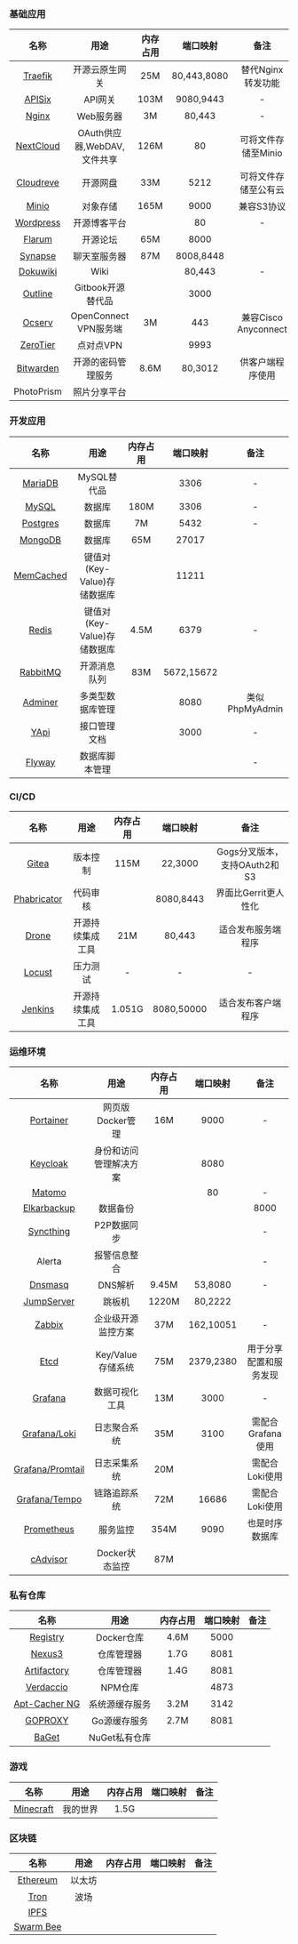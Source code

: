 
### 基础应用

| 名称 | 用途 | 内存占用 |   端口映射 | 备注 |
| :---: | :---: | :---: | :---: | :---: |
| [Traefik](catalog/base/traefik.md) | 开源云原生网关 | 25M | 80,443,8080 | 替代Nginx转发功能 |
| [APISix](catalog/base/apisix/apisix.md) | API网关 | 103M | 9080,9443 | - |
| [Nginx](catalog/base/nginx.md) | Web服务器 | 3M | 80,443 | - |
| [NextCloud](catalog/base/nexcloud.md) | OAuth供应器,WebDAV,文件共享 | 126M | 80 | 可将文件存储至Minio |
| [Cloudreve](catalog/base/cloudreve.md) | 开源网盘 | 33M | 5212 | 可将文件存储至公有云 |
| [Minio](catalog/base/minio.md) | 对象存储 | 165M | 9000 | 兼容S3协议 |
| [Wordpress](catalog/base/wordpress.md) | 开源博客平台 |  | 80 | - |
| [Flarum](catalog/base/flarum.md) | 开源论坛 | 65M | 8000 |  |
| [Synapse](catalog/base/synapse/synapse.md) | 聊天室服务器 | 87M | 8008,8448 |  |
| [Dokuwiki](catalog/base/dokuwiki.md) | Wiki |  | 80,443 | - |
| [Outline](catalog/base/outline.md) | Gitbook开源替代品 |  | 3000 |  |
| [Ocserv](catalog/base/ocserv.md) | OpenConnect VPN服务端 | 3M | 443 | 兼容Cisco Anyconnect |
| [ZeroTier](catalog/base/zerotier.md) | 点对点VPN |  | 9993 |  |
| [Bitwarden](catalog/base/bitwarden.md) | 开源的密码管理服务 | 8.6M | 80,3012 | 供客户端程序使用 |
| PhotoPrism | 照片分享平台 |  |  |  |

### 开发应用

| 名称 | 用途 | 内存占用 | 端口映射 | 备注 |
| :---: | :---: | :---: | :---: | :---: |
| [MariaDB](catalog/develop/database/mariadb.md) | MySQL替代品 |  | 3306 | - |
| [MySQL](catalog/develop/database/mysql/mysql.md) | 数据库 | 180M | 3306 | - |
| [Postgres](catalog/develop/database/postgres/postgres.md) | 数据库 | 7M | 5432 | - |
| [MongoDB](catalog/develop/database/mongodb/mongodb.md) | 数据库 | 65M | 27017 |  |
| [MemCached](catalog/develop/cache/memcached.md) | 键值对\(Key-Value\)存储数据库 |  | 11211 |  |
| [Redis](catalog/develop/cache/redis.md) | 键值对\(Key-Value\)存储数据库 | 4.5M | 6379 | - |
| [RabbitMQ](catalog/develop/cache/rabbitmq.md) | 开源消息队列 | 83M | 5672,15672 |  |
| [Adminer](catalog/develop/database/adminer.md) | 多类型数据库管理 |  | 8080 | 类似PhpMyAdmin |
| [YApi](catalog/develop/docs/yapi.md) | 接口管理文档 |  | 3000 | - |
| [Flyway](catalog/develop/docs/flyway.md) | 数据库脚本管理 |  |  | - |

### CI/CD

| 名称 | 用途 | 内存占用 | 端口映射 | 备注 |
| :---: | :---: | :---: | :---: | :---: |
| [Gitea](catalog/cicd/gitea.md) | 版本控制 | 115M | 22,3000 | Gogs分叉版本，支持OAuth2和S3 |
| [Phabricator](catalog/cicd/phabricator.md) | 代码审核 |  | 8080,8443 | 界面比Gerrit更人性化 |
| [Drone](catalog/cicd/drone/drone.md) | 开源持续集成工具 | 21M | 80,443 | 适合发布服务端程序 |
| [Locust](catalog/cicd/locust.md) | 压力测试 | - | - | - |
| [Jenkins](catalog/cicd/jenkins.md) | 开源持续集成工具 | 1.051G | 8080,50000 | 适合发布客户端程序 |

### 运维环境

| 名称 | 用途 | 内存占用 | 端口映射 | 备注 |
| :---: | :---: | :---: | :---: | :---: |
| [Portainer](catalog/ops/portainer.md) | 网页版Docker管理 | 16M | 9000 | - |
| [Keycloak](catalog/ops/keycloak.md) | 身份和访问管理解决方案 |  | 8080 |  |
| [Matomo](catalog/ops/matomo.md) |  |  | 80 | - |
| [Elkarbackup](catalog/ops/elkarbackup.md) | 数据备份 |  |  | 8000 |
| [Syncthing](catalog/ops/syncthing.md) | P2P数据同步 |  |  | - |
| Alerta | 报警信息整合 |  |  | - |
| [Dnsmasq](catalog/ops/dnsmasq.md) | DNS解析 | 9.45M | 53,8080 | - |
| [JumpServer](catalog/ops/jumpserver.md) | 跳板机 | 1220M | 80,2222 |  |
| [Zabbix](catalog/ops/zabbix/zabbix-server.md) | 企业级开源监控方案 | 37M | 162,10051 | - |
| [Etcd](catalog/ops/etcd.md) | Key/Value 存储系统 | 75M | 2379,2380 | 用于分享配置和服务发现 |
| [Grafana](catalog/ops/grafana/grafana.md) | 数据可视化工具 | 13M | 3000 | - |
| [Grafana/Loki](catalog/ops/grafana/grafana-loki.md) | 日志聚合系统 | 35M | 3100 | 需配合Grafana使用 |
| [Grafana/Promtail](catalog/ops/grafana/grafana-promtail.md) | 日志采集系统 | 20M |  | 需配合Loki使用 |
| [Grafana/Tempo](catalog/ops/grafana/grafana-tempo.md) | 链路追踪系统 | 72M | 16686 | 需配合Loki使用 |
| [Prometheus](catalog/ops/grafana/prometheus/prometheus.md) | 服务监控 | 354M | 9090 | 也是时序数据库 |
| [cAdvisor](catalog/ops/grafana/prometheus/cadvisor.md) | Docker状态监控 | 87M |  |  |

### 私有仓库

| 名称 | 用途 | 内存占用 | 端口映射 | 备注 |
| :---: | :---: | :---: | :---: | :---: |
| [Registry](catalog/repository/registry.md) | Docker仓库 | 4.6M | 5000 |  |
| [Nexus3](catalog/repository/nexus3.md) | 仓库管理器 | 1.7G | 8081 |  |
| [Artifactory](catalog/repository/artifactory-1.md) | 仓库管理器 | 1.4G | 8081 |  |
| [Verdaccio](catalog/repository/verdaccio.md) | NPM仓库 |  | 4873 |  |
| [Apt-Cacher NG](catalog/repository/apt-cacher-ng.md) | 系统源缓存服务 | 3.2M | 3142 |  |
| [GOPROXY](catalog/repository/goproxy.md) | Go源缓存服务 | 2.7M | 8081 |  |
| [BaGet](catalog/repository/baget.md) | NuGet私有仓库 |  |  |  |

### 游戏

| 名称 | 用途 | 内存占用 | 端口映射 | 备注 |
| :---: | :---: | :---: | :---: | :---: |
| [Minecraft](catalog/games/minecraft.md) | 我的世界 | 1.5G |  |  |

### 区块链

| 名称 | 用途 | 内存占用 | 端口映射 | 备注 |
| :---: | :---: | :---: | :---: | :---: |
| [Ethereum](catalog/blc/ethereum.md) | 以太坊 |  |  |  |
| [Tron](catalog/blc/tron.md) | 波场 |  |  |  |
| [IPFS](catalog/blc/ipfs.md) |  |  |  |  |
| [Swarm Bee](catalog/blc/bee.md) |  |  |  |  |

